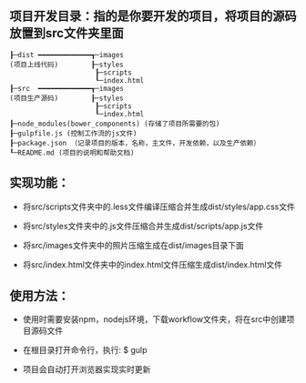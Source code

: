 ## 项目开发目录：指的是你要开发的项目，将项目的源码放置到src文件夹里面

```
┠─dist ━━━━━━━━━━━━━┱─images
(项目上线代码)        ┠─styles
                     ┠─scripts
                     ┖─index.html
┠─src  ━━━━━━━━━━━━━┱─images
(项目生产源码)        ┠─styles
                     ┠─scripts
                     ┖─index.html 
┠─node_modules(bower_components) (存储了项目所需要的包)
┠─gulpfile.js (控制工作流的js文件)
┠─package.json （记录项目的版本，名称，主文件，开发依赖，以及生产依赖）
┖─README.md (项目的说明和帮助文档)
```

## 实现功能：

- 将src/scripts文件夹中的.less文件编译压缩合并生成dist/styles/app.css文件

- 将src/styles文件夹中的.js文件压缩合并生成dist/scripts/app.js文件

- 将src/images文件夹中的照片压缩生成在dist/images目录下面

- 将src/index.html文件夹中的index.html文件压缩生成dist/index.html文件

## 使用方法：

- 使用时需要安装npm，nodejs环境，下载workflow文件夹，将在src中创建项目源码文件

- 在根目录打开命令行，执行: $ gulp 

- 项目会自动打开浏览器实现实时更新 

